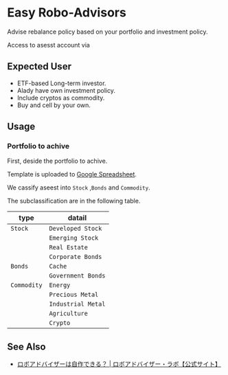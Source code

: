 # Easy Robo-Advisors

Advise rebalance policy based on your portfolio and investment policy.

Access to asesst account via 

## Expected User

* ETF-based Long-term investor.
* Alady have own investment policy.
* Include cryptos as commodity.
* Buy and cell by your own.

## Usage

### Portfolio to achive

First, deside the portfolio to achive.

Template is uploaded to [Google Spreadsheet](https://docs.google.com/spreadsheets/d/1xOTvJ2PryIvzv73b_AnBhUeMyFxKQ1rqzJRys91Sqfw/edit?usp=sharing).

We cassify aseest into  `Stock` ,`Bonds` and `Commodity`.

The subclassification are in the following table.

|    type     |       datail       |
| ----------- | ------------------ |
| `Stock`     | `Developed Stock`  |
|             | `Emerging Stock`   |
|             | `Real Estate`      |
|             | `Corporate Bonds`  |
| `Bonds`     | `Cache`            |
|             | `Government Bonds` |
| `Commodity` | `Energy`           |
|             | `Precious Metal`   |
|             | `Industrial Metal` |
|             | `Agriculture`      |
|             | `Crypto`           |

## See Also

* [ロボアドバイザーは自作できる？ | ロボアドバイザー・ラボ【公式サイト】](https://robot-adviser.org/robot-adviser-general-info/robot-adviser-jisaku-76993536/)
